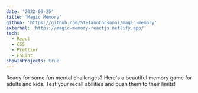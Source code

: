 ```yaml
---
date: '2022-09-25'
title: 'Magic Memory'
github: 'https://github.com/StefanoConsonni/magic-memory'
external: 'https://magic-memory-reactjs.netlify.app/'
tech:
  - React
  - CSS
  - Prettier
  - ESLint
showInProjects: true
---
```


Ready for some fun mental challenges? Here's a beautiful memory game for adults and kids. Test your recall abilities and push them to their limits!
